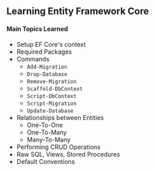 <h2>Learning Entity Framework Core</h2>

<h4>Main Topics Learned</h4>

-   Setup EF Core's context
-   Required Packages
-   Commands
    -   <code>Add-Migration</code>
    -   <code>Drop-Database</code>
    -   <code>Remove-Migration</code>
    -   <code>Scaffold-DbContext</code>
    -   <code>Script-DbContext</code>
    -   <code>Script-Migration</code>
    -   <code>Update-Database</code>
-   Relationships between Entities
    -   One-To-One
    -   One-To-Many
    -   Many-To-Many
-   Performing CRUD Operations
-   Raw SQL, Views, Stored Procedures
-   Default Conventions
